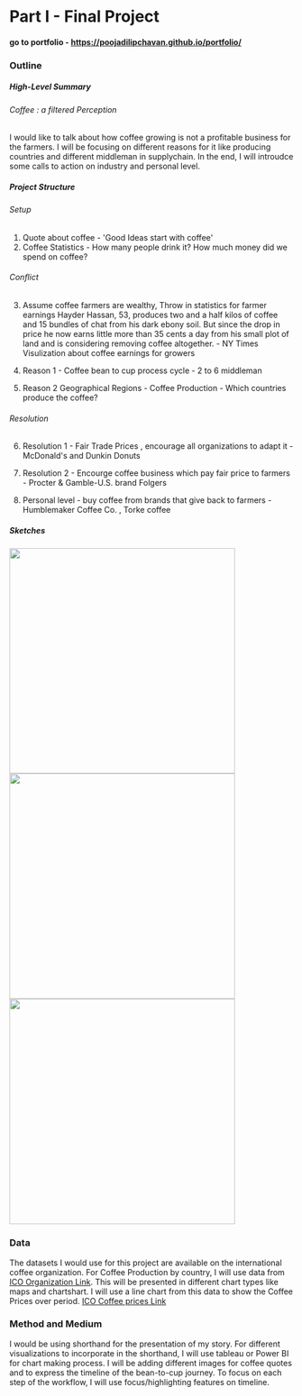 # Part I - Final Project

#### go to portfolio - https://poojadilipchavan.github.io/portfolio/

### Outline 

##### High-Level Summary 
###### Coffee : a filtered Perception 

I would like to talk about how coffee growing is not a profitable business for the farmers. I will be focusing on different reasons for it like producing countries and different middleman in supplychain. In the end, I will introudce some calls to action on industry and personal level.

##### Project Structure 

###### Setup 
1. Quote about coffee - 'Good Ideas start with coffee'
2. Coffee Statistics - How many people drink it? How much money did we spend on coffee?

###### Conflict
3. Assume coffee farmers are wealthy, Throw in statistics for farmer earnings 
Hayder Hassan, 53, produces two and a half kilos of coffee and 15 bundles of chat from his dark ebony soil. But since the drop in price he now earns little more than 35 cents a day from his small plot of land and is considering removing coffee altogether. - NY Times 
Visulization about coffee earnings for growers 

4. Reason 1 - Coffee bean to cup process cycle - 2 to 6 middleman

5. Reason 2 Geographical Regions - Coffee Production - Which countries produce the coffee?

###### Resolution

6. Resolution 1 - Fair Trade Prices , encourage all organizations to adapt it - McDonald's and Dunkin Donuts

7. Resolution 2 - Encourge coffee business which pay fair price to farmers - Procter & Gamble-U.S. brand Folgers

8. Personal level - buy coffee from brands that give back to farmers - Humblemaker Coffee Co. , Torke coffee 

##### Sketches

<img src="/portfolio/assets/coffee_1 (1).jpeg" width="400"> 

<img src="/portfolio/assets/coffee_1 (2).jpeg" width="400">

<img src="/portfolio/assets/coffee_1 (3).jpeg" width="400">


### Data 
The datasets I would use for this project are available on the international coffee organization. 
For Coffee Production by country, I will use data from [ICO Organization Link](https://www.ico.org/new_historical.asp). This will be presented in different chart types like maps and chartshart.
I will use a line chart from this data to show the Coffee Prices over period.
[ICO Coffee prices Link](https://www.ico.org/coffee_prices.asp)


### Method and Medium 
I would be using shorthand for the presentation of my story. For different visualizations to incorporate in the shorthand, I will use tableau or Power BI for chart making process.
I will be adding different images for coffee quotes and to express the timeline of the bean-to-cup journey. 
To focus on each step of the workflow, I will use focus/highlighting features on timeline.
